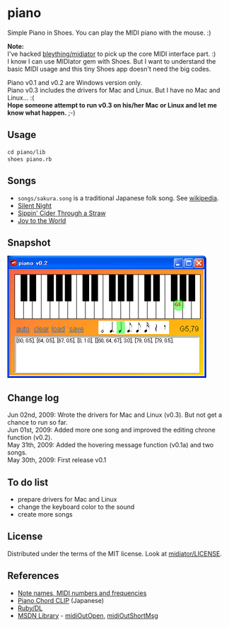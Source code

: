 piano
=====

Simple Piano in Shoes. You can play the MIDI piano with the mouse. :)

**Note:**   
I've hacked [bleything/midiator](http://github.com/bleything/midiator/tree/master) to pick up the core MIDI interface part. :)   
I know I can use MIDIator gem with Shoes. But I want to understand the basic MIDI usage and this tiny Shoes app doesn't need the big codes.

Piano v0.1 and v0.2 are Windows version only.   
Piano v0.3 includes the drivers for Mac and Linux. But I have no Mac and Linux... :(   
**Hope someone attempt to run v0.3 on his/her Mac or Linux and let me know what happen.** ;-)


Usage
-----

	cd piano/lib
	shoes piano.rb

Songs
-----

- `songs/sakura.song` is a traditional Japanese folk song. See [wikipedia](http://en.wikipedia.org/wiki/Sakura_Sakura).
- [Silent Night](http://gardenofpraise.com/key21e.htm)
- [Sippin' Cider Through a Straw](http://gardenofpraise.com/key21t.htm)
- [Joy to the World](http://gardenofpraise.com/key21be.htm)

Snapshot
--------
![piano_snapshot.png](http://github.com/ashbb/piano/raw/master/piano_snapshot.png)


Change log
----------
Jun 02nd, 2009: Wrote the drivers for Mac and Linux (v0.3). But not get a chance to run so far.     
Jun 01st, 2009: Added more one song and improved the editing chrone function (v0.2).   
May 31th, 2009: Added the hovering message function (v0.1a) and two songs.      
May 30th, 2009: First release v0.1


To do list
----------

- prepare drivers for Mac and Linux
- change the keyboard color to the sound
- create more songs


License
-------
Distributed under the terms of the MIT license.
Look at [midiator/LICENSE](http://github.com/bleything/midiator/tree/master/LICENSE).


References
----------

- [Note names, MIDI numbers and frequencies](http://www.phys.unsw.edu.au/jw/notes.html)
- [Piano Chord CLIP](http://www.piano-c.com/pianoClip.html) (Japanese)
- [Ruby/DL](http://ttsky.net/ruby/ruby-dl.html)
- [MSDN Library](http://msdn.microsoft.com/en-us/library/default.aspx) - <a href="http://msdn.microsoft.com/en-us/library/ms711632(VS.85).aspx">midiOutOpen</a>, <a href="http://msdn.microsoft.com/en-us/library/ms711632(VS.85).aspx">midiOutShortMsg</a>
